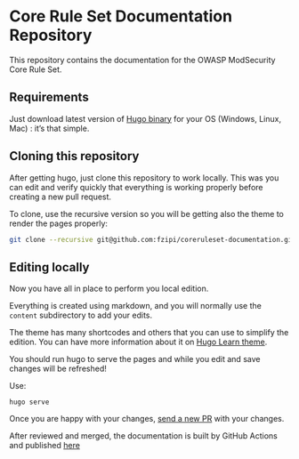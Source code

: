# Core Rule Set Documentation Repository

This repository contains the documentation for the OWASP ModSecurity Core Rule Set.

## Requirements

Just download latest version of [Hugo binary](https://gohugo.io/getting-started/installing/) for your OS (Windows, Linux, Mac) : it’s that simple.

## Cloning this repository

After getting hugo, just clone this repository to work locally. This was you can edit and verify quickly that everything is working properly before creating a new pull request.

To clone, use the recursive version so you will be getting also the theme to render the pages properly:

```bash
git clone --recursive git@github.com:fzipi/coreruleset-documentation.git
```

## Editing locally

Now you have all in place to perform you local edition.

Everything is created using markdown, and you will normally use the `content` subdirectory to add your edits.

The theme has many shortcodes and others that you can use to simplify the edition. You can have more information about it on [Hugo Learn theme](https://learn.netlify.app/en/).

You should run hugo to serve the pages and while you edit and save changes will be refreshed!

Use:
```
hugo serve
```

Once you are happy with your changes, [send a new PR](https://github.com/fzipi/coreruleset-documentation/pulls) with your changes.

After reviewed and merged, the documentation is built by GitHub Actions and published [here](https://fzipi.github.io/coreruleset-documentation/)
